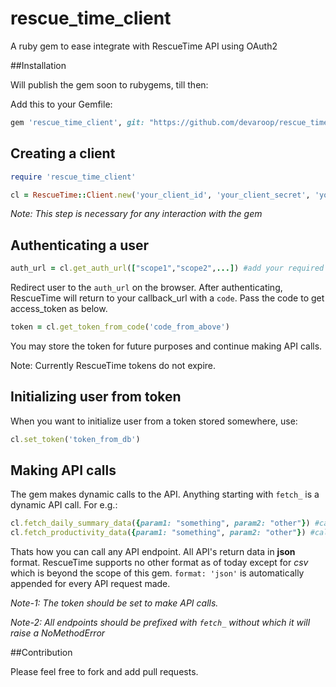 # rescue_time_client
A ruby gem to ease integrate with RescueTime API using OAuth2

##Installation

Will publish the gem soon to rubygems, till then:

Add this to your Gemfile:
```ruby
gem 'rescue_time_client', git: "https://github.com/devaroop/rescue_time_client.git"
```

## Creating a client

```ruby
require 'rescue_time_client'

cl = RescueTime::Client.new('your_client_id', 'your_client_secret', 'your_callback_url (exact match)')
```
*Note: This step is necessary for any interaction with the gem*


## Authenticating a user

```ruby
auth_url = cl.get_auth_url(["scope1","scope2",...]) #add your required scopes in the array
```
Redirect user to the ```auth_url``` on the browser. After authenticating, RescueTime will return to your callback_url with a ```code```. Pass the code to get access_token as below.

```ruby
token = cl.get_token_from_code('code_from_above')
```
You may store the token for future purposes and continue making API calls.

Note: Currently RescueTime tokens do not expire.


## Initializing user from token

When you want to initialize user from a token stored somewhere, use:

```ruby
cl.set_token('token_from_db')
```

## Making API calls

The gem makes dynamic calls to the API. Anything starting with ```fetch_``` is a dynamic API call. For e.g.:

```ruby
cl.fetch_daily_summary_data({param1: "something", param2: "other"}) #calls the daily_summary_data endpoint with the params
cl.fetch_productivity_data({param1: "something", param2: "other"}) #calls the productivity_data endpoint with the params
```
Thats how you can call any API endpoint. All API's return data in **json** format. RescueTime supports no other format as of today except for *csv* which is beyond the scope of this gem. ```format: 'json'``` is automatically appended for every API request made.

*Note-1: The _token_ should be set to make API calls.*

*Note-2: All endpoints should be prefixed with ```fetch_``` without which it will raise a NoMethodError*


##Contribution

Please feel free to fork and add pull requests.